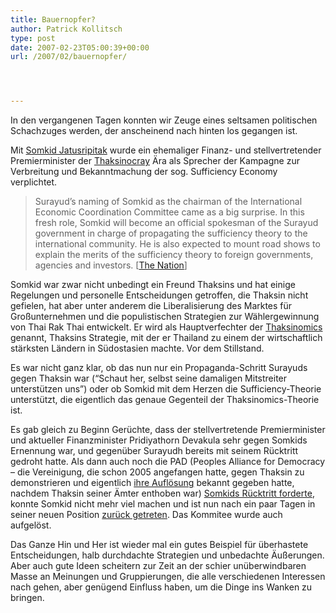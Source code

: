 ```yaml
---
title: Bauernopfer?
author: Patrick Kollitsch
type: post
date: 2007-02-23T05:00:39+00:00
url: /2007/02/bauernopfer/




---
```

In den vergangenen Tagen konnten wir Zeuge eines seltsamen politischen Schachzuges werden, der anscheinend nach hinten los gegangen ist.

Mit [Somkid Jatusripitak][1] wurde ein ehemaliger Finanz- und stellvertretender Premierminister der [Thaksinocray][2] &Auml;ra als Sprecher der Kampagne zur Verbreitung und Bekanntmachung der sog. Sufficiency Economy verplichtet.

> Surayud&#8217;s naming of Somkid as the chairman of the International Economic Coordination Committee came as a big surprise. In this fresh role, Somkid will become an official spokesman of the Surayud government in charge of propagating the sufficiency theory to the international community. He is also expected to mount road shows to explain the merits of the sufficiency theory to foreign governments, agencies and investors. [[The Nation][3]]

Somkid war zwar nicht unbedingt ein Freund Thaksins und hat einige Regelungen und personelle Entscheidungen getroffen, die Thaksin nicht gefielen, hat aber unter anderem die Liberalisierung des Marktes f&uuml;r Gro&szlig;unternehmen und die populistischen Strategien zur W&auml;hlergewinnung von Thai Rak Thai entwickelt. Er wird als Hauptverfechter der [Thaksinomics][4] genannt, Thaksins Strategie, mit der er Thailand zu einem der wirtschaftlich st&auml;rksten L&auml;ndern in S&uuml;dostasien machte. Vor dem Stillstand. 

Es war nicht ganz klar, ob das nun nur ein Propaganda-Schritt Surayuds gegen Thaksin war (&#8220;Schaut her, selbst seine damaligen Mitstreiter unterst&uuml;tzen uns&#8221;) oder ob Somkid mit dem Herzen die Sufficiency-Theorie unterst&uuml;tzt, die eigentlich das genaue Gegenteil der Thaksinomics-Theorie ist. 

Es gab gleich zu Beginn Ger&uuml;chte, dass der stellvertretende Premierminister und aktueller Finanzminister Pridiyathorn Devakula sehr gegen Somkids Ernennung war, und gegen&uuml;ber Surayudh bereits mit seinem R&uuml;cktritt gedroht hatte. Als dann auch noch die PAD (Peoples Alliance for Democracy &#8211; die Vereinigung, die schon 2005 angefangen hatte, gegen Thaksin zu demonstrieren und eigentlich [ihre Aufl&ouml;sung][5] bekannt gegeben hatte, nachdem Thaksin seiner &Auml;mter enthoben war) [Somkids R&uuml;cktritt forderte][6], konnte Somkid nicht mehr viel machen und ist nun nach ein paar Tagen in seiner neuen Position [zur&uuml;ck getreten][7]. Das Kommitee wurde auch aufgel&ouml;st.

Das Ganze Hin und Her ist wieder mal ein gutes Beispiel f&uuml;r &uuml;berhastete Entscheidungen, halb durchdachte Strategien und unbedachte &Auml;u&szlig;erungen. Aber auch gute Ideen scheitern zur Zeit an der schier un&uuml;berwindbaren Masse an Meinungen und Gruppierungen, die alle verschiedenen Interessen nach gehen, aber gen&uuml;gend Einfluss haben, um die Dinge ins Wanken zu bringen.

 [1]: http://en.wikipedia.org/wiki/Somkid_Jatusripitak
 [2]: http://en.wikipedia.org/wiki/Thaksinocracy
 [3]: http://www.nationmultimedia.com/2007/02/16/opinion/opinion_30026997.php
 [4]: http://en.wikipedia.org/wiki/Thaksinomics
 [5]: http://english.peopledaily.com.cn/200609/21/eng20060921_304981.html
 [6]: http://www.nationmultimedia.com/2007/02/20/headlines/headlines_30027372.php
 [7]: http://www.nationmultimedia.com/2007/02/21/headlines/headlines_30027451.php